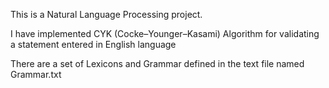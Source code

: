This is a Natural Language Processing project.

I have implemented CYK (Cocke–Younger–Kasami) Algorithm for validating a statement entered in English language

There are a set of Lexicons and Grammar defined in the text file named Grammar.txt